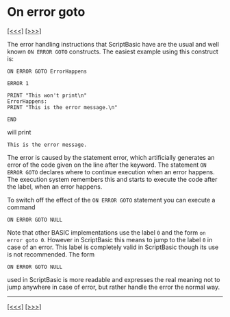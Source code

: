 # On error goto

[\[\<\<\<\]](ug_21.md) [\[\>\>\>\]](ug_21.2.md)

The error handling instructions that ScriptBasic have are the usual and
well known `ON ERROR GOTO` constructs. The easiest example using this
construct is:

    ON ERROR GOTO ErrorHappens
    
    ERROR 1
    
    PRINT "This won't print\n"
    ErrorHappens:
    PRINT "This is the error message.\n"
    
    END

will print

    This is the error message.

The error is caused by the statement error, which artificially generates
an error of the code given on the line after the keyword. The statement
`ON ERROR GOTO` declares where to continue execution when an error
happens. The execution system remembers this and starts to execute the
code after the label, when an error happens.

To switch off the effect of the `ON ERROR GOTO` statement you can
execute a command

    ON ERROR GOTO NULL

Note that other BASIC implementations use the label `0` and the form `on
error goto 0`. However in ScriptBasic this means to jump to the label
`0` in case of an error. This label is completely valid in ScriptBasic
though its use is not recommended. The form

    ON ERROR GOTO NULL

used in ScriptBasic is more readable and expresses the real meaning not
to jump anywhere in case of error, but rather handle the error the
normal way.

-----

[\[\<\<\<\]](ug_21.md) [\[\>\>\>\]](ug_21.2.md)
